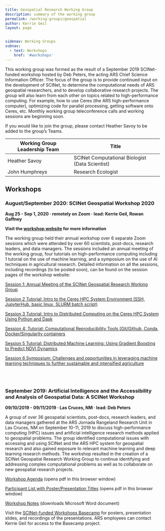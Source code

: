 ```yaml
---
title: Geospatial Research Working Group
description: summary of the working group
permalink: /working-groups/geospatial
author: Kerrie Geil
layout: page

 
sidenav: Working Groups
subnav:
  - text: Workshops
    href: '#workshops'
---
```



This working group was formed as the result of a September 2019 SCINet-funded workshop hosted by Deb Peters, the acting ARS Chief Science Information Officer. The focus of the group is to provide continued input on the development of SCINet, to determine the computational needs of ARS geospatial researchers, and to develop collaborative research projects. The group will also learn from each other on topics related to high-performance computing. For example, how to use Ceres (the ARS high-performance computer), optimizing code for parallel processing, getting software onto Ceres, etc. Monthly working group teleconference calls and working sessions are beginning soon. 

If you would like to join the group, please contact Heather Savoy to be added to the group’s Teams.

**Working Group Leadership Team** | **Title** 
---|---
Heather Savoy | SCINet Computational Biologist (Data Scientist) 
John Humphreys | Research Ecologist


## Workshops

### August/September 2020: SCINet Geospatial Workshop 2020

**Aug 25 - Sep 1, 2020  &middot;   remotely on Zoom   &middot;   lead: Kerrie Geil, Rowan Gaffney**

**Visit the [workshop website](https://kerriegeil.github.io/SCINET-GEOSPATIAL-RESEARCH-WG/) for more information**

The working group held their annual workshop over 6 separate Zoom sessions which were attended by over 60 scientists, post-docs, research leaders, and data managers. The sessions included an annual meeting of the working group, four tutorials on high-performance computing including 1 tutorial on the use of machine learning, and a symposium on the use of AI techniques in agricultural research. Detailed information on all the sessions, including recordings (to be posted soon), can be found on the session pages of the workshop website:

[Session 1: Annual Meeting of the SCINet Geospatial Research Working Group](https://kerriegeil.github.io/SCINET-GEOSPATIAL-RESEARCH-WG/content/1-Session1-annual-meeting.html)

[Session 2 Tutorial: Intro to the Ceres HPC System Environment (SSH, JupyterHub, basic linux, SLURM batch script)](https://kerriegeil.github.io/SCINET-GEOSPATIAL-RESEARCH-WG/content/2-Session2-intro-to-ceres.html)

[Session 3 Tutorial: Intro to Distributed Computing on the Ceres HPC System Using Python and Dask](https://kerriegeil.github.io/SCINET-GEOSPATIAL-RESEARCH-WG/content/3-Session3-intro-to-python-dask.html)

[Session 4: Tutorial: Computational Reproducibility Tools (Git/Github, Conda, Docker/Singularity containers](https://kerriegeil.github.io/SCINET-GEOSPATIAL-RESEARCH-WG/content/4-Session4-reproducibility-tools.html)

[Session 5 Tutorial: Distributed Machine Learning: Using Gradient Boosting to Predict NDVI Dynamics](https://kerriegeil.github.io/SCINET-GEOSPATIAL-RESEARCH-WG/content/5-Session5-ml-tutorial.html)

[Session 6 Symposium: Challenges and opportunities in leveraging machine learning techniques to further sustainable and intensified agriculture](https://kerriegeil.github.io/SCINET-GEOSPATIAL-RESEARCH-WG/content/6-session6-speakers.html)


<br>
<br>

### September 2019: Artificial Intelligence and the Accessibility and Analysis of Geospatial Data: A SCINet Workshop

**09/10/2019 - 09/11/2019   &middot;   Las Cruces, NM   &middot;   lead: Deb Peters**

A group of over 36 geospatial scientists, post-docs, research leaders, and data managers gathered at the ARS Jornada Rangeland Research Unit in Las Cruces, NM on September 10-11, 2019 to discuss high-performance computing (HPC) issues and artificial intelligence research methods applied to geospatial problems. The group identified computational issues with accessing and using SCINet and the ARS HPC system for geospatial research and also gained exposure to relevant machine learning and deep learning research methods. The workshop resulted in the creation of a SCINet Geospatial Research Working Group to continue identifying and addressing complex computational problems as well as to collaborate on new geospatial research projects.

[Workshop Agenda](/assets/pdf/workshops/2019-09-Geospatial-Las-Cruces/Workshop-Agenda.pdf) (opens pdf in this browser window)

[Participant List with Poster/Presentation Titles](/assets/pdf/workshops/2019-09-Geospatial-Las-Cruces/Workshop-Participant-List-with-Presentation-Titles.pdf) (opens pdf in this browser window)

[Workshop Notes](/assets/pdf/workshops/2019-09-Geospatial-Las-Cruces/Workshop-Notes.docx) (downloads Microsoft Word document)

Visit the [SCINet-funded Workshops Basecamp](https://3.basecamp.com/3625179/projects/13798928) for posters, presentation slides, and recordings of the presentations. ARS employees can contact Kerrie Geil for access to the Basecamp project.

